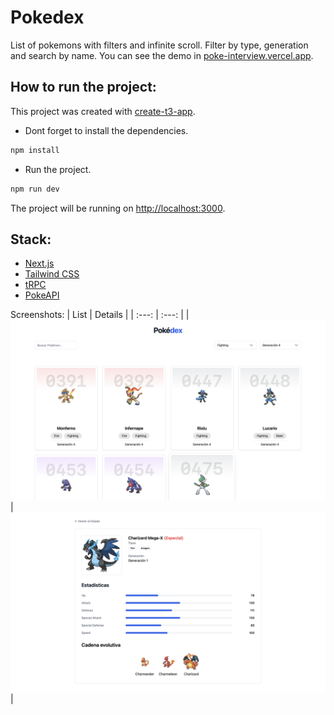 # Pokedex

List of pokemons with filters and infinite scroll. Filter by type, generation and search by name. 
You can see the demo in [poke-interview.vercel.app](https://poke-interview.vercel.app/).

## How to run the project:
This project was created with [create-t3-app](https://create.t3.gg/). 

- Dont forget to install the dependencies.

```bash
npm install
```

- Run the project.

```bash
npm run dev
```

The project will be running on [http://localhost:3000](http://localhost:3000).

## Stack:
- [Next.js](https://nextjs.org)
- [Tailwind CSS](https://tailwindcss.com)
- [tRPC](https://trpc.io)
- [PokeAPI](https://pokeapi.co)

Screenshots:
| List | Details |
| :---: | :---: |
|![pokedex](./screenshots/screenshot-1.png) | ![pokemon](./screenshots/screenshot-2.png) |
